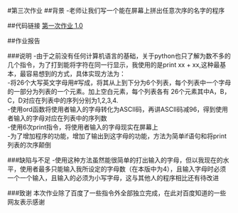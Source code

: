 #第三次作业
##背景
-老师让我们写一个能在屏幕上拼出任意次序的名字的程序

##代码链接
[第一次作业 1.0](https://github.com/chengxi95/computational-physics_N2013301020038/blob/master/%E7%AC%AC%E4%B8%89%E6%AC%A1%E4%BD%9C%E4%B8%9A%201.0.py)

##作业报告

###说明
-由于之前没有任何计算机语言的基础，关于python也只了解为数不多的几个指令，为了打到能将字符在同一行显示，我使用的是print xx + xx,这种最基本，最容易想到的方式，具体实现方法为：<br>
-将26个大写英文字母用#写成，将其从上到下分为6个列表，每个列表中一个字母的一部分为列表的一个元素。加上空白元素，每个列表各有
 26个元素其中A，B，C，D对应在列表中的序列分别为1,2,3,4.<br>
-使用ord函数将使用者输入的字母转化为ASCII码，再讲ASCII码减96，得到使用者输入的字母对应在列表中的序列数<br>
-使用6次print指令，将使用者输入的字母现实在屏幕上<br>
-为了增加程序的功能，增加了输出到这字母的功能，方法为简单if语句和将print列表的次序颠倒<br>
 
 
###缺陷与不足
-使用这种方法虽然能很简单的打出输入的字母，但以我现在的水平，使用者最多只能输入我所设定的字母数（在本版中为4），且输入字母时必须
一个一个输入，且输入的必须为小写字母，这与其他人的程序相比还有待改进

###致谢
 本次作业除了百度了一些指令外全部独立完成，在此对百度知道的一些网友表示感谢
